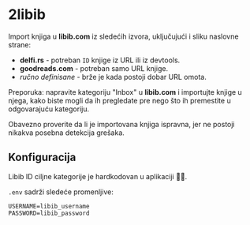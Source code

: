# 2libib

Import knjiga u **libib.com** iz sledećih izvora, uključujući i sliku naslovne strane:

+ **delfi.rs** - potreban `ID` knjige iz URL ili iz devtools.
+ **goodreads.com** - potreban samo URL knjige.
+ _ručno definisane_ - brže je kada postoji dobar URL omota.

Preporuka: napravite kategoriju "Inbox" u **libib.com** i importujte knjige u njega, kako biste mogli da ih pregledate pre nego što ih premestite u odgovarajuću kategoriju.

Obavezno proverite da li je importovana knjiga ispravna, jer ne postoji nikakva posebna detekcija grešaka.

## Konfiguracija

Libib ID ciljne kategorije je hardkodovan u aplikaciji 🤷‍♂️.

`.env` sadrži sledeće promenljive:

```
USERNAME=libib_username
PASSWORD=libib_password
```
